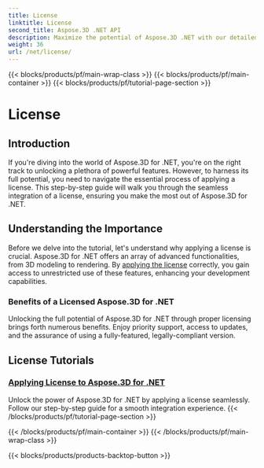 ```yaml
---
title: License
linktitle: License
second_title: Aspose.3D .NET API
description: Maximize the potential of Aspose.3D .NET with our detailed tutorial on applying licenses. Ensure a seamless integration process and unlock its powerful features.
weight: 36
url: /net/license/
---
```


{{< blocks/products/pf/main-wrap-class >}}
{{< blocks/products/pf/main-container >}}
{{< blocks/products/pf/tutorial-page-section >}}

# License

## Introduction

If you're diving into the world of Aspose.3D for .NET, you're on the right track to unlocking a plethora of powerful features. However, to harness its full potential, you need to navigate the essential process of applying a license. This step-by-step guide will walk you through the seamless integration of a license, ensuring you make the most out of Aspose.3D for .NET.

## Understanding the Importance

Before we delve into the tutorial, let's understand why applying a license is crucial. Aspose.3D for .NET offers an array of advanced functionalities, from 3D modeling to rendering. By [applying the license](./apply-license/) correctly, you gain access to unrestricted use of these features, enhancing your development capabilities.

### Benefits of a Licensed Aspose.3D for .NET

Unlocking the full potential of Aspose.3D for .NET through proper licensing brings forth numerous benefits. Enjoy priority support, access to updates, and the assurance of using a fully-featured, legally-compliant version.

## License Tutorials
### [Applying License to Aspose.3D for .NET](./apply-license/)
Unlock the power of Aspose.3D for .NET by applying a license seamlessly. Follow our step-by-step guide for a smooth integration experience.
{{< /blocks/products/pf/tutorial-page-section >}}

{{< /blocks/products/pf/main-container >}}
{{< /blocks/products/pf/main-wrap-class >}}

{{< blocks/products/products-backtop-button >}}
